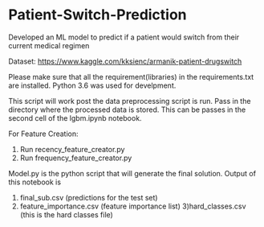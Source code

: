 # Patient-Switch-Prediction
Developed an ML model to predict if a patient would switch from their current medical regimen

Dataset: https://www.kaggle.com/kksienc/armanik-patient-drugswitch

Please make sure that all the requirement(libraries) in the requirements.txt are installed.
Python 3.6 was used for develpment.

This script will work post the data preprocessing script is run.
Pass in the directory where the processed data is stored. This can be passes in the second cell of the lgbm.ipynb notebook.

For Feature Creation:
1. Run recency_feature_creator.py
2. Run frequency_feature_creator.py

Model.py is the python script that will generate the final solution. Output of this notebook is
1) final_sub.csv (predictions for the test set)
2) feature_importance.csv (feature importance list)
3)hard_classes.csv (this is the hard classes file)

